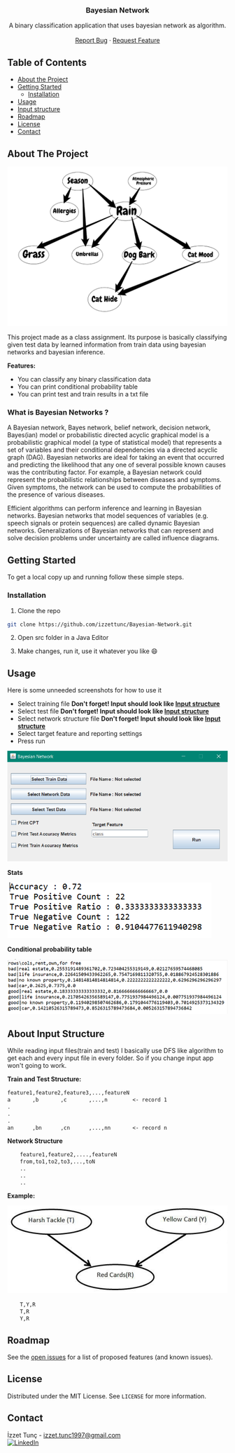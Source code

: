 <br />
<p align="center">

  <h3 align="center">Bayesian Network</h3>

  <p align="center">
    A binary classification application that uses bayesian network as algorithm.
    <br />
    <br />
    <a href="https://github.com/izzettunc/Bayesian-Network/issues">Report Bug</a>
    ·
    <a href="https://github.com/izzettunc/Bayesian-Network/issues">Request Feature</a>
  </p>
</p>



<!-- TABLE OF CONTENTS -->
## Table of Contents

* [About the Project](#about-the-project)
* [Getting Started](#getting-started)
  * [Installation](#installation)
* [Usage](#usage)
* [Input structure](#about-input-structure)
* [Roadmap](#roadmap)
* [License](#license)
* [Contact](#contact)



<!-- ABOUT THE PROJECT -->
## About The Project

![Product Name Screen Shot][product-screenshot]

This project made as a class assignment. Its purpose is basically classifying given test data by learned information from train data using bayesian networks and bayesian inference.

**Features:**

* You can classify any binary classification data
* You can print conditional probability table
* You can print test and train results in a txt file

### What is Bayesian Networks ?

A Bayesian network, Bayes network, belief network, decision network, Bayes(ian) model or probabilistic directed acyclic graphical model is a probabilistic graphical model (a type of statistical model) that represents a set of variables and their conditional dependencies via a directed acyclic graph (DAG). Bayesian networks are ideal for taking an event that occurred and predicting the likelihood that any one of several possible known causes was the contributing factor. For example, a Bayesian network could represent the probabilistic relationships between diseases and symptoms. Given symptoms, the network can be used to compute the probabilities of the presence of various diseases.

Efficient algorithms can perform inference and learning in Bayesian networks. Bayesian networks that model sequences of variables (e.g. speech signals or protein sequences) are called dynamic Bayesian networks. Generalizations of Bayesian networks that can represent and solve decision problems under uncertainty are called influence diagrams.

<!-- GETTING STARTED -->
## Getting Started

To get a local copy up and running follow these simple steps.

### Installation

1.  Clone the repo
```sh
git clone https://github.com/izzettunc/Bayesian-Network.git
```

2. Open src folder in a Java Editor

3. Make changes, run it, use it whatever you like :smile:

<!-- USAGE EXAMPLES -->
## Usage

Here is some unneeded screenshots for how to use it

* Select training file **Don't forget! Input should look like [Input structure](#about-input-structure)**
* Select test file **Don't forget! Input should look like [Input structure](#about-input-structure)**
* Select network structure file **Don't forget! Input should look like [Input structure](#about-input-structure)**
* Select target feature and reporting settings
* Press run

![Application Screen Shot][app-screenshot]

**Stats**

![Application Screen Shot][stats]

**Conditional probability table**

![Application Screen Shot][cpt]

## About Input Structure

While reading input files(train and test) I basically use DFS like algorithm to get each and every input file in every folder. So if you change input app won't going to work.

**Train and Test Structure:**
```
feature1,feature2,feature3,...,featureN
a       ,b       ,c       ,...,n        <- record 1
.
.
.
an      ,bn      ,cn      ,...,nn       <- record n   
```

**Network Structure**

```
    feature1,feature2,....,featureN
    from,to1,to2,to3,...,toN
    ..
    ..
    ..
```

**Example:**

![Network Example][network-example]

```
    T,Y,R
    T,R
    Y,R
```

<!-- ROADMAP -->
## Roadmap

See the [open issues](https://github.com/izzettunc/Bayesian-Network/issues) for a list of proposed features (and known issues).

<!-- LICENSE -->
## License

Distributed under the MIT License. See `LICENSE` for more information.

<!-- CONTACT -->
## Contact

İzzet Tunç - izzet.tunc1997@gmail.com
<br>
[![LinkedIn][linkedin-shield]][linkedin-url]

[linkedin-shield]: https://img.shields.io/badge/-LinkedIn-black.svg?style=flat-square&logo=linkedin&colorB=555
[linkedin-url]: https://www.linkedin.com/in/izzettunc
[product-screenshot]: data/ss/header.png
[app-screenshot]: data/ss/bn_main.png
[stats]: data/ss/bn_stats.png
[cpt]: data/ss/bn_cpt.png
[network-example]: data/ss/bn_network.png
